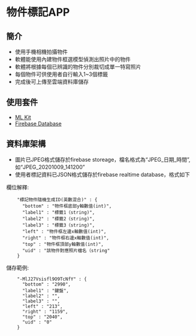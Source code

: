 物件標記APP
=============================

簡介
------------

- 使用手機相機拍攝物件
- 軟體能使用內建物件框選模型偵測出照片中的物件
- 軟體將根據每個已辨識的物件分別裁切成單一特寫照片
- 每個物件可供使用者自行輸入1~3個標籤
- 完成後可上傳至雲端資料庫儲存

使用套件
------------

- [ML Kit](https://developers.google.com/ml-kit)
- [Firebase Database](https://firebase.google.com/docs/database)

資料庫架構
------------

- 圖片已JPEG格式儲存於firebase storeage，檔名格式為“JPEG_日期_時間”,如“JPEG_20201009_141200”
- 使用者標記資料已JSON格式儲存於firebase realtime database，格式如下

欄位解釋:
```
    "標記物件隨機生成ID(英數混合)" : {
      "bottom" : "物件框底部y軸數值(int)",
      "label1" : "標籤1（string)",
      "label2" : "標籤2（string)",
      "label3" : "標籤3（string)",
      "left" : "物件框左邊x軸數值(int)",
      "right" : "物件框右邊x軸數值(int)",
      "top" : "物件框頂部y軸數值(int)",
      "uid" : "該物件對應照片檔名（string"
    }
```

儲存範例:

```
    "-MlJ27Vsisfl9O9TcNfY" : {
      "bottom" : "2990",
      "label1" : "鍵盤",
      "label2" : "",
      "label3" : "",
      "left" : "213",
      "right" : "1159",
      "top" : "2040",
      "uid" : "0"
    }
```

